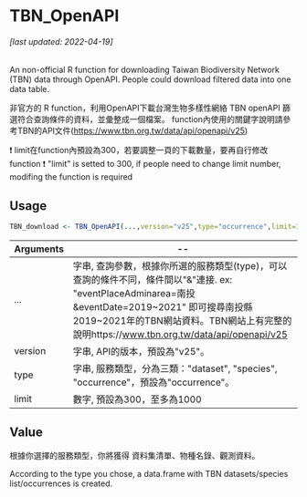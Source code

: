 # TBN_OpenAPI
###### [last updated: 2022-04-19]
An non-official R function for downloading Taiwan Biodiversity Network (TBN) data through OpenAPI.
People could download filtered data into one data table.

非官方的 R function，利用OpenAPI下載台灣生物多樣性網絡 TBN openAPI 篩選符合查詢條件的資料，並彙整成一個檔案。
function內使用的關鍵字說明請參考TBN的API文件(https://www.tbn.org.tw/data/api/openapi/v25)

:exclamation: limit在function內預設為300，若要調整一頁的下載數量，要再自行修改function
:exclamation: "limit" is setted to 300, if people need to change limit number, modifing the function is required
## Usage
```R
TBN_download <- TBN_OpenAPI(...,version="v25",type="occurrence",limit=300)
```
Arguments | -- 
---|---
...     | 字串, 查詢參數，根據你所選的服務類型(type)，可以查詢的條件不同，條件間以"&"連接. ex: "eventPlaceAdminarea=南投&eventDate=2019~2021" 即可搜尋南投縣2019~2021年的TBN網站資料。TBN網站上有完整的說明https://www.tbn.org.tw/data/api/openapi/v25
version | 字串, API的版本，預設為"v25"。
type    | 字串, 服務類型，分為三類："dataset", "species", "occurrence"，預設為"occurrence"。
limit   | 數字, 預設為300，至多為1000

## Value
<p>根據你選擇的服務類型，你將獲得 資料集清單、物種名錄、觀測資料。</p>
<p>According to the type you chose, a data.frame with TBN datasets/species list/occurrences is created.</p>

